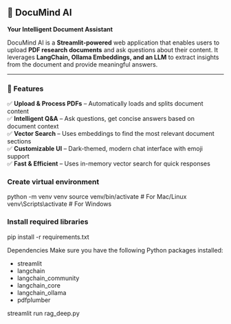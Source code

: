 ## 📘 DocuMind AI  
**Your Intelligent Document Assistant**  

DocuMind AI is a **Streamlit-powered** web application that enables users to upload **PDF research documents** and ask questions about their content. It leverages **LangChain, Ollama Embeddings, and an LLM** to extract insights from the document and provide meaningful answers.  

---

### 🚀 Features  
✅ **Upload & Process PDFs** – Automatically loads and splits document content  
✅ **Intelligent Q&A** – Ask questions, get concise answers based on document context  
✅ **Vector Search** – Uses embeddings to find the most relevant document sections  
✅ **Customizable UI** – Dark-themed, modern chat interface with emoji support  
✅ **Fast & Efficient** – Uses in-memory vector search for quick responses  

### Create virtual environment
python -m venv venv
source venv/bin/activate  # For Mac/Linux
venv\Scripts\activate     # For Windows

### Install required libraries
pip install -r requirements.txt

Dependencies
Make sure you have the following Python packages installed:

- streamlit
- langchain
- langchain_community
- langchain_core
- langchain_ollama
- pdfplumber


streamlit run rag_deep.py


